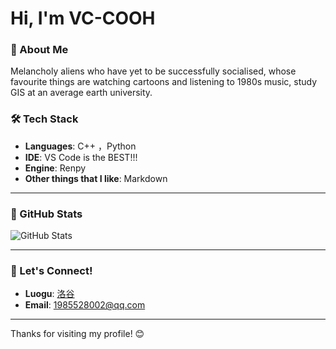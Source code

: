 # Hi, I'm VC-COOH

### 🌱 About Me

Melancholy aliens who have yet to be successfully socialised, whose favourite things are watching cartoons and listening to 1980s music, study GIS at an average earth university.

### 🛠️ Tech Stack


- **Languages**: C++ ，Python
- **IDE**:  VS Code is the BEST!!!
- **Engine**: Renpy
- **Other things that I like**: Markdown

---

### 🚀 GitHub Stats

![GitHub Stats](https://github-readme-stats.vercel.app/api?username=VC-COOH&show_icons=true&hide_title=true&count_private=true&hide_border=true&theme=radical)

---

### 📢 Let's Connect!


- **Luogu**: [洛谷](https://www.luogu.com.cn/user/508814)
- **Email**: [1985528002@qq.com](mailto:1985528002@qq.com)

---

Thanks for visiting my profile! 😊


